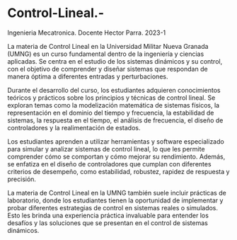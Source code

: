 # Control-Lineal.-
Ingenieria Mecatronica. Docente Hector Parra. 2023-1

La materia de Control Lineal en la Universidad Militar Nueva Granada (UMNG) es un curso fundamental dentro de la ingeniería y ciencias aplicadas. Se centra en el estudio de los sistemas dinámicos y su control, con el objetivo de comprender y diseñar sistemas que respondan de manera óptima a diferentes entradas y perturbaciones.

Durante el desarrollo del curso, los estudiantes adquieren conocimientos teóricos y prácticos sobre los principios y técnicas de control lineal. Se exploran temas como la modelización matemática de sistemas físicos, la representación en el dominio del tiempo y frecuencia, la estabilidad de sistemas, la respuesta en el tiempo, el análisis de frecuencia, el diseño de controladores y la realimentación de estados.

Los estudiantes aprenden a utilizar herramientas y software especializado para simular y analizar sistemas de control lineal, lo que les permite comprender cómo se comportan y cómo mejorar su rendimiento. Además, se enfatiza en el diseño de controladores que cumplan con diferentes criterios de desempeño, como estabilidad, robustez, rapidez de respuesta y precisión.

La materia de Control Lineal en la UMNG también suele incluir prácticas de laboratorio, donde los estudiantes tienen la oportunidad de implementar y probar diferentes estrategias de control en sistemas reales o simulados. Esto les brinda una experiencia práctica invaluable para entender los desafíos y las soluciones que se presentan en el control de sistemas dinámicos.
